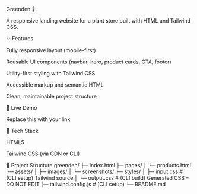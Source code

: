 Greenden 🌿

A responsive landing website for a plant store built with HTML and Tailwind CSS.

✨ Features

Fully responsive layout (mobile-first)

Reusable UI components (navbar, hero, product cards, CTA, footer)

Utility-first styling with Tailwind CSS

Accessible markup and semantic HTML

Clean, maintainable project structure

🔴 Live Demo

Replace this with your link



🧱 Tech Stack

HTML5

Tailwind CSS (via CDN or CLI)

📂 Project Structure
greenden/
├─ index.html
├─ pages/
│  └─ products.html
├─ assets/
│  ├─ images/
│  └─ screenshots/
├─ styles/
│  ├─ input.css        # (CLI setup) Tailwind source
│  └─ output.css       # (CLI build) Generated CSS – DO NOT EDIT
├─ tailwind.config.js  # (CLI setup)
└─ README.md
